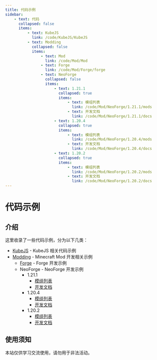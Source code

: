```yaml
---
title: 代码示例
sidebar:
    - text: 代码
      collapsed: false
      items:
          - text: KubeJS
            link: /code/KubeJS/KubeJS
          - text: Modding
            collapsed: false
            items:
                - text: Mod
                  link: /code/Mod/Mod
                - text: Forge
                  link: /code/Mod/Forge/forge
                - text: NeoForge
                  collapsed: false
                  items:
                      - text: 1.21.1
                        collapsed: true
                        items:
                            - text: 模组列表
                              link: /code/Mod/NeoForge/1.21.1/mods
                            - text: 开发文档
                              link: /code/Mod/NeoForge/1.21.1/docs
                      - text: 1.20.4
                        collapsed: true
                        items:
                            - text: 模组列表
                              link: /code/Mod/NeoForge/1.20.4/mods
                            - text: 开发文档
                              link: /code/Mod/NeoForge/1.20.4/docs
                      - text: 1.20.2
                        collapsed: true
                        items:
                            - text: 模组列表
                              link: /code/Mod/NeoForge/1.20.2/mods
                            - text: 开发文档
                              link: /code/Mod/NeoForge/1.20.2/docs
---
```


# 代码示例

## 介绍

这里收录了一些代码示例，分为以下几类：

-   [KubeJS](/code/KubeJS/KubeJS) - KubeJS 相关代码示例
-   [Modding](/code/Mod/Mod) - Minecraft Mod 开发相关示例
    -   [Forge](/code/Mod/Forge/forge) - Forge 开发示例
    -   NeoForge - NeoForge 开发示例
        -   1.21.1
            -   [模组列表](/code/Mod/NeoForge/1.21.1/mods)
            -   [开发文档](/code/Mod/NeoForge/1.21.1/docs)
        -   1.20.4
            -   [模组列表](/code/Mod/NeoForge/1.20.4/mods)
            -   [开发文档](/code/Mod/NeoForge/1.20.4/docs)
        -   1.20.2
            -   [模组列表](/code/Mod/NeoForge/1.20.2/mods)
            -   [开发文档](/code/Mod/NeoForge/1.20.2/docs)

## 使用须知

本站仅供学习交流使用，请勿用于非法活动。
